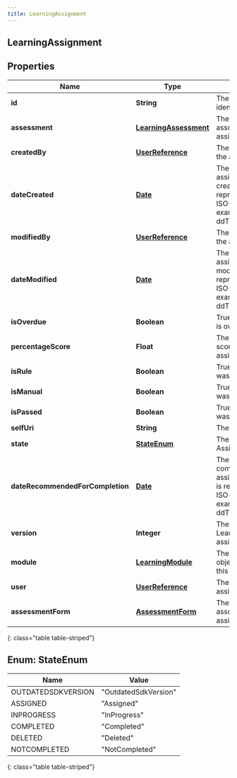```yaml
---
title: LearningAssignment
---
```


## LearningAssignment

## Properties

| Name                             | Type                                                                 | Description                                                                                                                                | Notes      |
| -------------------------------- | -------------------------------------------------------------------- | ------------------------------------------------------------------------------------------------------------------------------------------ | ---------- |
| **id**                           | <!----><!---->**String**<!---->                                      | The globally unique identifier for the object.                                                                                             | [optional] |
| **assessment**                   | <!----><!---->[**LearningAssessment**](LearningAssessment.md)<!----> | The assessment associated with this assignment                                                                                             | [optional] |
| **createdBy**                    | <!----><!---->[**UserReference**](UserReference.md)<!---->           | The user who created the assignment                                                                                                        | [optional] |
| **dateCreated**                  | <!----><!---->[**Date**](Date.md)<!---->                             | The date when the assignment was created. Date time is represented as an ISO-8601 string. For example: yyyy-MM-ddTHH:mm:ss[.mmm]Z          | [optional] |
| **modifiedBy**                   | <!----><!---->[**UserReference**](UserReference.md)<!---->           | The user who modified the assignment                                                                                                       | [optional] |
| **dateModified**                 | <!----><!---->[**Date**](Date.md)<!---->                             | The date when the assignment was last modified. Date time is represented as an ISO-8601 string. For example: yyyy-MM-ddTHH:mm:ss[.mmm]Z    | [optional] |
| **isOverdue**                    | <!----><!---->**Boolean**<!---->                                     | True if the assignment is overdue                                                                                                          | [optional] |
| **percentageScore**              | <!----><!---->**Float**<!---->                                       | The user&#39;s percentage score for this assignment                                                                                        | [optional] |
| **isRule**                       | <!----><!---->**Boolean**<!---->                                     | True if this assignment was created by a Rule                                                                                              | [optional] |
| **isManual**                     | <!----><!---->**Boolean**<!---->                                     | True if this assignment was created manually                                                                                               | [optional] |
| **isPassed**                     | <!----><!---->**Boolean**<!---->                                     | True if the assessment was passed                                                                                                          | [optional] |
| **selfUri**                      | <!----><!---->**String**<!---->                                      | The URI for this object                                                                                                                    | [optional] |
| **state**                        | [**StateEnum**](#StateEnum)<!---->                                   | The Learning Assignment state                                                                                                              | [optional] |
| **dateRecommendedForCompletion** | <!----><!---->[**Date**](Date.md)<!---->                             | The recommended completion date of the assignment. Date time is represented as an ISO-8601 string. For example: yyyy-MM-ddTHH:mm:ss[.mmm]Z | [optional] |
| **version**                      | <!----><!---->**Integer**<!---->                                     | The version of Learning module assigned                                                                                                    | [optional] |
| **module**                       | <!----><!---->[**LearningModule**](LearningModule.md)<!---->         | The Learning module object associated with this assignment                                                                                 | [optional] |
| **user**                         | <!----><!---->[**UserReference**](UserReference.md)<!---->           | The user to whom the assignment is assigned                                                                                                | [optional] |
| **assessmentForm**               | <!----><!---->[**AssessmentForm**](AssessmentForm.md)<!---->         | The assessment form associated with this assignment                                                                                        | [optional] |

{: class="table table-striped"}

<a name="StateEnum"></a>

## Enum: StateEnum

| Name               | Value                          |
| ------------------ | ------------------------------ |
| OUTDATEDSDKVERSION | &quot;OutdatedSdkVersion&quot; |
| ASSIGNED           | &quot;Assigned&quot;           |
| INPROGRESS         | &quot;InProgress&quot;         |
| COMPLETED          | &quot;Completed&quot;          |
| DELETED            | &quot;Deleted&quot;            |
| NOTCOMPLETED       | &quot;NotCompleted&quot;       |

{: class="table table-striped"}
